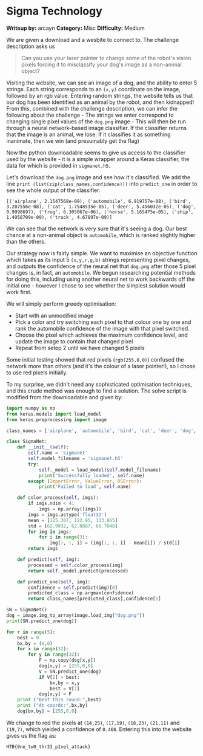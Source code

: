 # Sigma Technology

**Writeup by:** arcayn
**Category:** Misc
**Difficulty:** Medium

We are given a download and a wesbite to connect to. The challenge description asks us
> Can you use your laser pointer to change some of the robot's vision pixels forcing it to misclassify your dog's image as a non-animal object?

Visiting the website, we can see an image of a dog, and the ability to enter 5 strings. Each string corresponds to an `(x,y)` coordinate on the image, followed by an rgb value. Entering random strings, the website tells us that our dog has been identified as an animal by the robot, and then kidnapped! From this, combined with the challenge description, we can infer the following about the challenge
	- The strings we enter correspond to changing single pixel values of the `dog.png` image
	- This will then be run through a neural network-based image classifier. If the classifier returns that the image is an animal, we lose. If it classifies it as something inanimate, then we win (and presumably get the flag)
	
Now the python downloadable seems to give us access to the classifier used by the website - it is a simple wrapper around a Keras classifier, the data for which is provided in `sigmanet.h5`.

Let's download the `dog.png` image and see how it's classified.  We add the line
`print (list(zip(class_names,confidence)))`
into `predict_one` in order to see the whole output of the classifier.
```
[('airplane', 2.1547568e-09), ('automobile', 6.919757e-08), ('bird', 3.207556e-08), ('cat', 1.7548535e-05), ('deer', 5.456032e-05), ('dog', 0.9998697), ('frog', 6.305067e-06), ('horse', 5.165475e-05), ('ship', 1.4958709e-09), ('truck', 4.67897e-09)]
```
We can see that the network is very sure that it's seeing a dog. Our best chance at a non-animal object is `automobile`, which is ranked slightly higher than the others.

Our strategy now is fairly simple. We want to maximise an objective function which takes as its input 5 `(x,y,r,g,b)` strings representing pixel changes, and outputs the confidence of the neural net that `dog.png` after those 5 pixel changes is, in fact, an `automobile`. We begun researching potential methods for doing this, including using another neural net to work backwards off the initial one - however I chose to see whether the simplest solution would work first.

We will simply perform greedy optimisation:
- Start with an unmodified image
- Pick a color and try switching each pixel to that colour one by one and rank the automobile confidence of the image with that pixel switched.
- Choose the pixel which achieves the maximum confidence level, and update the image to contain that changed pixel
- Repeat from setep 2 until we have changed 5 pixels

Some initial testing showed that red pixels (`rgb(255,0,0)`) confused the network more than others (and it's the colour of a laser pointer!), so I chose to use red pixels initially.

To my surprise, we didn't need any sophisticated optimisation techniques, and this crude method was enough to find a solution. The solve script is modified from the downloadable and given by:

```python
import numpy as np
from keras.models import load_model
from keras.preprocessing import image

class_names = ['airplane', 'automobile', 'bird', 'cat', 'deer', 'dog', 'frog', 'horse', 'ship', 'truck']

class SigmaNet:
    def __init__(self):
        self.name = 'sigmanet'
        self.model_filename = 'sigmanet.h5'
        try:
            self._model = load_model(self.model_filename)
            print('Successfully loaded', self.name)
        except (ImportError, ValueError, OSError):
            print('Failed to load', self.name)

    def color_process(self, imgs):
        if imgs.ndim < 4:
            imgs = np.array([imgs])
        imgs = imgs.astype('float32')
        mean = [125.307, 122.95, 113.865]
        std = [62.9932, 62.0887, 66.7048]
        for img in imgs:
            for i in range(3):
                img[:, :, i] = (img[:, :, i] - mean[i]) / std[i]
        return imgs

    def predict(self, img):
        processed = self.color_process(img)
        return self._model.predict(processed)

    def predict_one(self, img):
        confidence = self.predict(img)[0]
        predicted_class = np.argmax(confidence)
        return class_names[predicted_class],confidence[1]

SN = SigmaNet()
dog = image.img_to_array(image.load_img("dog.png"))
print(SN.predict_one(dog))

for r in range(5):
    best = 0
    bx,by = (0,0)
    for x in range(32):
        for y in range(32):
            F = np.copy(dog[x,y])
            dog[x,y] = [255,0,0]
            V = SN.predict_one(dog)
            if V[1] > best:
                bx,by = x,y
                best = V[1]
            dog[x,y] = F
    print ("Best this round:",best)
    print ("At coords:",bx,by)
    dog[bx,by] = [255,0,0]
```
We change to red the pixels at `(14,25)`, `(17,19)`, `(18,23)`, `(21,11)` and `(19,7)`, which yielded a confidence of `0.468`. Entering this into the website gives us the flag as:

`HTB{0ne_tw0_thr33_p1xel_attack}`